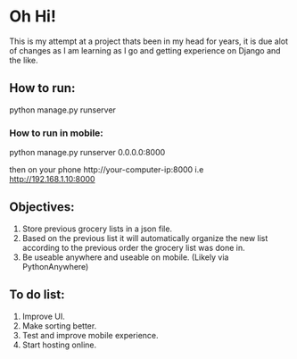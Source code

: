 # Oh Hi! 
This is my attempt at a project thats been in my head for years, 
it is due alot of changes as I am learning as I go and getting experience on Django and the like.

## How to run:
python manage.py runserver

### How to run in mobile:

python manage.py runserver 0.0.0.0:8000

then on your phone http://your-computer-ip:8000
i.e http://192.168.1.10:8000

## Objectives:
1) Store previous grocery lists in a json file.
2) Based on the previous list it will automatically organize the new list according to the previous order the grocery list was done in.
3) Be useable anywhere and useable on mobile. (Likely via PythonAnywhere)

## To do list:
1) Improve UI.
2) Make sorting better.
3) Test and improve mobile experience.
4) Start hosting online.
